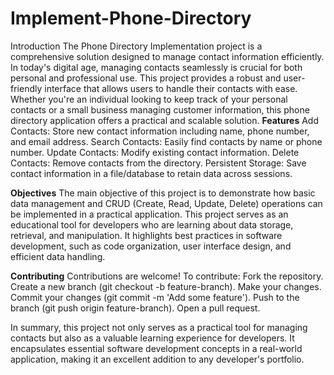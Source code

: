 # Implement-Phone-Directory
Introduction
The Phone Directory Implementation project is a comprehensive solution designed to manage contact information efficiently. In today's digital age, managing contacts seamlessly is crucial for both personal and professional use. This project provides a robust and user-friendly interface that allows users to handle their contacts with ease. Whether you're an individual looking to keep track of your personal contacts or a small business managing customer information, this phone directory application offers a practical and scalable solution.
**Features**
Add Contacts: Store new contact information including name, phone number, and email address.
Search Contacts: Easily find contacts by name or phone number.
Update Contacts: Modify existing contact information.
Delete Contacts: Remove contacts from the directory.
Persistent Storage: Save contact information in a file/database to retain data across sessions.

**Objectives**
The main objective of this project is to demonstrate how basic data management and CRUD (Create, Read, Update, Delete) operations can be implemented in a practical application. This project serves as an educational tool for developers who are learning about data storage, retrieval, and manipulation. It highlights best practices in software development, such as code organization, user interface design, and efficient data handling.

**Contributing**
Contributions are welcome! To contribute:
Fork the repository.
Create a new branch (git checkout -b feature-branch).
Make your changes.
Commit your changes (git commit -m 'Add some feature').
Push to the branch (git push origin feature-branch).
Open a pull request.

In summary, this project not only serves as a practical tool for managing contacts but also as a valuable learning experience for developers. It encapsulates essential software development concepts in a real-world application, making it an excellent addition to any developer's portfolio.
